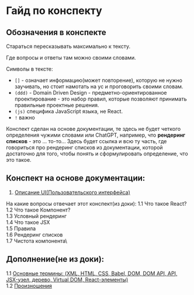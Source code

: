 # Гайд по конспекту

## Обозначения в конспекте

Стараться пересказывать максимально к тексту.

Где вопросы и ответы там можно своими словами.

Символы в тексте:

- `[]` - означает информацию(может повторение), которую не нужно заучивать, но стоит намотать на ус и проговорить своими словам.
- `(ddd)` - Domain Driven Design - предметно-ориентированное проектирование - это набор правил, которые позволяют принимать правильные проектные решения.
- `(js)` специфика JavaScript языка, не React.
- `!` важно

Конспект сделан на основе документации, те здесь не будет четкого определения чужими словами или ChatGPT, например, что **рендеринг списков** - это ... то-то... Здесь будет ссылка и всю ту часть, где говориться про рендеринг списков из документации, которой достаточно для того, чтобы понять и сформулировать определение, что это такое.

## Конспект на основе документации:

1. [Описание UI(Пользовательского интерфейса)](/1_ui.md)

На какие вопросы отвечает этот конспект(из доки):
1.1 Что такое React?\
1.2 Что такое Компонент?\
1.3 Условный рендеринг\
1.4 Что такое JSX\
1.5 Правила\
1.6 Рендеринг списков\
1.7 Чистота компонента\

## Дополнение(не из доки):

1.1 [Основные термины: (XML, HTML, CSS, Babel, DOM, DOM API, API, JSX-узел, дерево, Virtual DOM, React-элементы)](/etc/terms.part1.md)\
1.2 [Произношения](/etc/engWords.part1.md)
